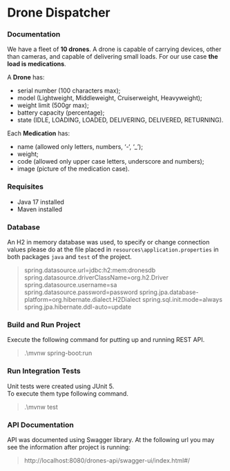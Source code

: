 # Drone Dispatcher

### Documentation

We have a fleet of **10 drones**. A drone is capable of carrying devices, other than cameras, and capable of delivering
small loads. For our use case **the load is medications**.

A **Drone** has:

- serial number (100 characters max);
- model (Lightweight, Middleweight, Cruiserweight, Heavyweight);
- weight limit (500gr max);
- battery capacity (percentage);
- state (IDLE, LOADING, LOADED, DELIVERING, DELIVERED, RETURNING).

Each **Medication** has:

- name (allowed only letters, numbers, ‘-‘, ‘_’);
- weight;
- code (allowed only upper case letters, underscore and numbers);
- image (picture of the medication case).

### Requisites

* Java 17 installed
* Maven installed

### Database

An H2 in memory database was used, to specify or change connection values please do at the file placed
in `resources\application.properties` in both packages `java` and `test`
of the project.

> spring.datasource.url=jdbc:h2:mem:dronesdb
> spring.datasource.driverClassName=org.h2.Driver 
> spring.datasource.username=sa
> spring.datasource.password=password
> spring.jpa.database-platform=org.hibernate.dialect.H2Dialect
> spring.sql.init.mode=always 
> spring.jpa.hibernate.ddl-auto=update

### Build and Run Project

Execute the following command for putting up and running REST API.

> .\mvnw spring-boot:run

### Run Integration Tests

Unit tests were created using JUnit 5.  
To execute them type following command.
> .\mvnw test


### API Documentation

API was documented using Swagger library. At the following url you may see the information after project is running:

> http://localhost:8080/drones-api/swagger-ui/index.html#/
